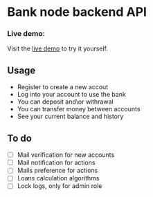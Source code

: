 # Bank node backend API

### Live demo:
Visit the [live demo](http://bankapi.ml/api/docs/)  to try it yourself.

## Usage

 - Register to create a new accout
 - Log into your account to use the bank
 - You can deposit and\or withrawal 
 - You can transfer money between accounts
 - See your current balance and history

## To do

 - [ ] Mail verification for new accounts
 - [ ] Mail notification for actions
 - [ ] Mails preference for actions 
 - [ ] Loans calculation algorithms
 - [ ] Lock logs, only for admin role 